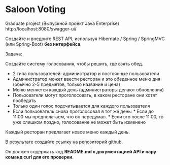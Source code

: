 # Saloon Voting
Graduate project (Выпускной проект Java Enterprise)
http://localhost:8080/swagger-ui/

Создайте и внедрите REST API, используя Hibernate / Spring / SpringMVC (или Spring-Boot) **без интерфейса**.
 
Задача: 

Создайте систему голосования, чтобы решить, где взять обед.
 * 2 типа пользователей: администратор и постоянные пользователи 
 * Администратор может ввести ресторан и это обеденное меню дня (обычно 2-5 предметов, только название и цена) 
 * Меню меняется каждый день (администраторы делают обновления) 
 * Пользователи могут проголосовать, в каком ресторане они хотят пообедать 
 * Только один голос подсчитывается для каждого пользователя 
 * Если пользователь снова проголосовал в тот же день: 
        * Если до 11:00 мы предполагаем, что он передумал. 
        * Если это после 11:00, то уже слишком поздно, голосование не может быть изменено 
 
 Каждый ресторан предлагает новое меню каждый день. 
 
 В результате создайте ссылку на репозиторий github. 
 
 Он должен содержать код **README.md с документацией API и пару команд curl для его проверки.**